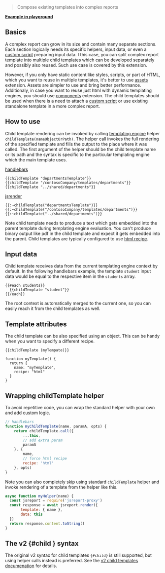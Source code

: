 > Compose existing templates into complex reports

**[Example in playground](https://playground.jsreport.net/w/admin/IkdKFoT9)**

## Basics

A complex report can grow in its size and contain many separate sections. Each section logically needs its specific helpers, input data, or even a [custom script](/learn/scripts) preparing input data. I this case, you can split complex report template into multiple child templates which can be developed separately and possibly also reused. Such use case is covered by this extension.

However, if you only have static content like styles, scripts, or part of HTML, which you want to reuse in multiple templates,  it's better to use [assets](https://jsreport.net/learn/assets) extension. Assets are simpler to use and bring better performance. Additionaly, in case you want to reuse just html with dynamic templating engines, you should use [components](/learn/components) extension. The child templates should be used when there is a need to attach a [custom script](/learn/scripts) or use existing standalone template in a more complex report.

## How to use

Child template rendering can be invoked by calling [templating engine](/learn/templating-engines) helper `childTemplate(nameObjectOrPath)`.
The helper call invokes the full rendering of the specified template and fills the output to the place where it was called.
The first argument of the helper should be the child template name or its path and the syntax is specific to the particular templating engine which the main template uses.

[handlebars](/learn/handlebars)
```
{{childTemplate "departmentsTemplate"}}
{{childTemplate "/contosoCompany/templates/departments"}}
{{childTemplate "../shared/departments"}}
```

[jsrender](/learn/jsrender)
```
{{:~childTemplate("departmentsTemplate")}}
{{:~childTemplate("/contosoCompany/templates/departments")}}
{{:~childTemplate("../shared/departments")}}
```

Note child template needs to produce a text which gets embedded into the parent template during templating engine evaluation.
You can't produce binary output like pdf in the child template and expect it gets embedded into the parent.
Child templates are typically configured to use [html recipe](/learn/html).

## Input data
Child template receives data from the current templating engine context by default.
In the following handlebars example, the template `student` input data would be equal to the respective item in the `students` array.
```
{{#each students}}
  {{childTemplate "student"}}
{{/each}}
```

The root context is automatically merged to the current one, so you can easily reach it from the child templates as well.

## Template attributes
The child template can be also specified using an object. This can be handy when you want to specify a different recipe.

```
{{childTemplate (myTempate)}}

function myTemplate() {
  return {
    name: "myTemplate",
    recipe: "html"
  }
}
```

## Wrapping childTemplate helper
To avoid repetitive code, you can wrap the standard helper with your own and add custom logic.

```js
// handlebars
function myChildTemplate(name, paramA, opts) {
    return childTemplate.call({
        ...this,
        // add extra param
        paramA
    }, {
        name,
        // force html recipe
        recipe: 'html'
    }, opts)
}
```

Note you can also completely skip using standard `childTemplate` helper and invoke rendering of a template from the helper like this.
```js
async function myHelper(name) {
  const jsreport = require('jsreport-proxy')
  const response = await jsreport.render({  
       template: { name },
       data: this
  })
  return response.content.toString()
}
```

## The v2 {#child } syntax
The original v2 syntax for child templates `{#child}` is still supported, but using helper calls instead is preferred.
See the [v2 child templates documenation](/learn/2.11.0/child-templates) for details.
